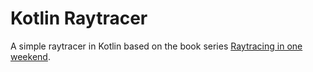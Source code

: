 # Kotlin Raytracer
A simple raytracer in Kotlin based on the book series [Raytracing in one weekend](https://raytracing.github.io/). 
